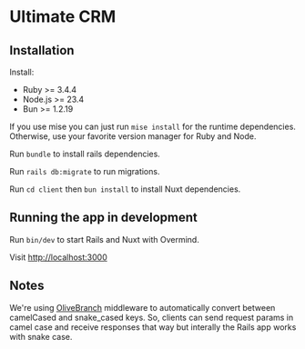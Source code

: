 # Ultimate CRM

## Installation

Install:

- Ruby >= 3.4.4
- Node.js >= 23.4
- Bun >= 1.2.19

If you use mise you can just run `mise install` for the runtime dependencies. Otherwise, use your favorite version manager for Ruby and Node.

Run `bundle` to install rails dependencies.

Run `rails db:migrate` to run migrations.

Run `cd client` then `bun install` to install Nuxt dependencies.

## Running the app in development

Run `bin/dev` to start Rails and Nuxt with Overmind.

Visit [http://localhost:3000](http://localhost:3000)

## Notes

We're using [OliveBranch](https://github.com/vigetlabs/olive_branch) middleware to automatically convert between camelCased and snake_cased keys. So, clients can send request params in camel case and receive responses that way but interally the Rails app works with snake case.
